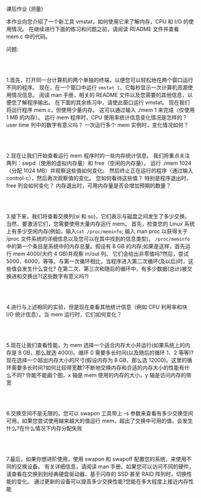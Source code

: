 课后作业 (测量)

本作业向您介绍了一个新工具 vmstat，如何使用它来了解内存，CPU 和 I/O 的使用情况。 在继续进行下面的练习和问题之前，请阅读 README 文件并查看 mem.c
中的代码。


问题:

<br/>
<br/>

1.首先，打开同一台计算机的两个单独的终端，以便您可以轻松地在两个窗口运行不同的程序。 
现在，在一个窗口中运行 `vmstat 1`，它每秒显示一次计算机资源使用情况信息。 
阅读 man 手册，相关的 README 文件以及您需要的其他信息，以便您了解程序输出。 在下面的其余练习中，请使此窗口运行 vmstat。 
现在我们将运行程序 mem.c，但使用少量内存。 这可以通过输入 ./mem 1 来完成（仅使用 1 MB 的内存）。 运行 mem 程序时，CPU 使用率统计信息变化情况是怎样的？ 
user time 列中的数字有意义吗？ 一次运行多个 mem 实例时，变化情况如何？


<br/>
<br/>

2.现在让我们开始查看运行 mem 程序时的一些内存统计信息。 我们将重点关注两列：swpd（使用的虚拟内存量）和 free（空闲的内存量）。 
运行 ./mem 1024（分配 1024 MB）并观察这些值如何变化。 然后终止正在运行的程序（通过输入 control-c），然后再次观察值的变化。 
您如何看待这些值？ 特别是程序退出时，free 列会如何变化？ 内存退出时，可用内存量是否会增加预期的数量？


<br/>
<br/>

3.接下来，我们将查看交换列(si 和 so)，它们表示与磁盘之间发生了多少交换。当然，要激活它们，您需要使用大量内存运行 mem。
首先，检查您的 Linux 系统上有多少空闲内存(例如，输入`cat /proc/meminfo`; 输入 man proc 以获得关于 /proc 文件系统的详细信息以及您可以在其中找到的信息类型)。
`/proc/meminfo` 中的第一个条目是系统中的内存总量。假设有 8 GB 的内存;如果是这样，首先运行 mem 4000(大约 4 GB)并观察 in/out 列。
它们会给出非零值吗?然后，尝试 5000、6000，等等。与第一次循环相比，当程序进入第二次循环(及以后)时，这些值会发生什么变化?
在第二次、第三次和随后的循环中，有多少数据(总计)被交换进和交换出?(这些数字有意义吗?)

<br/>
<br/>

4.进行与上述相同的实验，但是现在查看其他统计信息（例如 CPU 利用率和块 I/O 统计信息）。当 mem 运行时，它们如何变化？


<br/>
<br/>

5.现在让我们查看性能。为 mem 选择一个适合内存大小并运行(如果系统上的内存是 8 GB，那么就选 4000)。循环 0 需要多长时间(以及随后的循环 1、2 等等)?
现在选择一个超出内存大小的尺寸(假设内存为 8 GB，那么选 12000)。这里的循环需要多长时间?如何比较带宽数?不断地交换内存和合适的内存大小的性能有什么不同?
你能不能画个图，x 轴是 mem 使用的内存的大小，y 轴是访问内存的带宽



<br/>
<br/>

6.交换空间不是无限的。您可以 swapon 工具带上 -s 参数来查看有多少交换空间可用。如果您尝试使用越来越大的值运行 mem，超出了交换中可用的值，会发生什么?在什么情况下内存分配失败


<br/>
<br/>

7.最后，如果你想进阶使用，使用 swapon 和 swapoff 配置您的系统，来使用不同的交换设备。
有关详细信息，请阅读 man 手册。如果您可以访问不同的硬件，请查看在交换到到经典硬盘驱动器、基于闪存的 SSD 甚至 RAID 阵列时，切换性能的变化。
通过更新的设备可以提高多少交换性能?您能在多大程度上接近内存性能
